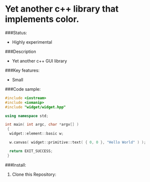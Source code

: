 # Yet another c++ library that implements color.
###Status:
- Highly experimental

###Description
 - Yet another c++ GUI library

###Key features:
- Small

###Code sample:
```c++
#include <iostream>
#include <iomanip>
#include "widget/widget.hpp"

using namespace std;

int main( int argc, char *argv[] )
 {
  widget::element::basic w;

  w.canvas( widget::primitive::text( { 0, 0 }, "Hello World" ) );

  return EXIT_SUCCESS;
 }
```

###Install:
1. Clone this Repository:  
